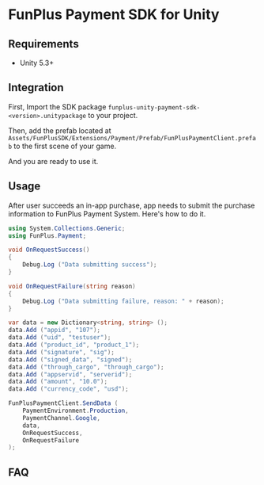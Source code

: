 # FunPlus Payment SDK for Unity

## Requirements

* Unity 5.3+

## Integration

First, Import the SDK package `funplus-unity-payment-sdk-<version>.unitypackage` to your project.

Then, add the prefab located at `Assets/FunPlusSDK/Extensions/Payment/Prefab/FunPlusPaymentClient.prefab` to the first scene of your game.

And you are ready to use it.

## Usage

After user succeeds an in-app purchase, app needs to submit the purchase information to FunPlus Payment System. Here's how to do it.

```csharp
using System.Collections.Generic;
using FunPlus.Payment;

void OnRequestSuccess()
{
  	Debug.Log ("Data submitting success");
}

void OnRequestFailure(string reason)
{
  	Debug.Log ("Data submitting failure, reason: " + reason);
}

var data = new Dictionary<string, string> ();
data.Add ("appid", "107");
data.Add ("uid", "testuser");
data.Add ("product_id", "product_1");
data.Add ("signature", "sig");
data.Add ("signed_data", "signed");
data.Add ("through_cargo", "through_cargo");
data.Add ("appservid", "serverid");
data.Add ("amount", "10.0");
data.Add ("currency_code", "usd");

FunPlusPaymentClient.SendData (
  	PaymentEnvironment.Production,
  	PaymentChannel.Google,
  	data,
  	OnRequestSuccess,
  	OnRequestFailure
);
```



## FAQ